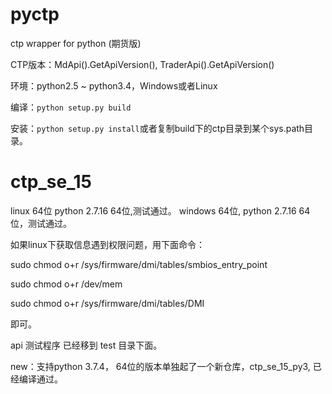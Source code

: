 pyctp
=====

ctp wrapper for python (期货版)

CTP版本：MdApi().GetApiVersion(), TraderApi().GetApiVersion()

环境：python2.5 ~ python3.4，Windows或者Linux

编译：`python setup.py build`

安装：`python setup.py install`或者复制build下的ctp目录到某个sys.path目录。
# ctp_se_15

linux 64位 python 2.7.16 64位,测试通过。
windows 64位, python 2.7.16 64 位，测试通过。

如果linux下获取信息遇到权限问题，用下面命令：

sudo chmod o+r  /sys/firmware/dmi/tables/smbios_entry_point

sudo chmod o+r /dev/mem

sudo chmod o+r /sys/firmware/dmi/tables/DMI

即可。

api 测试程序 已经移到 test 目录下面。

new：支持python 3.7.4， 64位的版本单独起了一个新仓库，ctp_se_15_py3, 已经编译通过。

